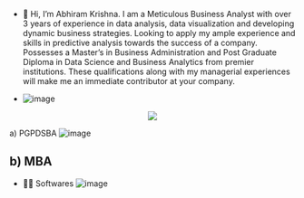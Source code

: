 - 👋 Hi, I’m Abhiram Krishna. 
I am a Meticulous Business Analyst with over 3 years of experience in data analysis, data visualization and developing dynamic business strategies. 
Looking to apply my ample experience and skills in predictive analysis towards the success of a company. 
Possesses a Master’s in Business Administration and Post Graduate Diploma in Data Science and Business Analytics from premier institutions. 
These qualifications along with my managerial experiences will make me an immediate contributor at your company.

- ![image](https://user-images.githubusercontent.com/88977946/156689620-a093fca5-f4a6-438a-b6cf-4cf8c57191bf.png)
<p align="center">
  <img src="https://user-images.githubusercontent.com/88977946/156689559-e49be218-59ef-4ee1-91c1-b0cb702ec33d.png">
</p>

a) PGPDSBA
![image](https://user-images.githubusercontent.com/88977946/156702875-81299985-7e31-464d-a375-31f91a94296f.png)

<h2>b) MBA</h2>  

- 👨‍💻 Softwares
![image](https://user-images.githubusercontent.com/88977946/155065329-9eec2275-2468-4ce5-beaf-c9487772599f.png)
  
